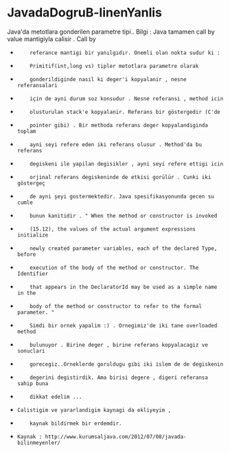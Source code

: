 JavadaDogruB-linenYanlis
========================

Java'da metotlara gonderilen parametre tipi..
 Bilgi : Java tamamen call by value mantigiyla calisir . Call by
 *         referance mantigi bir yanılgıdır. Onemli olan nokta sudur ki :
 *         Primitif(int,long vs) tipler metotlara parametre olarak
 *         gonderildiginde nasil ki deger'i kopyalanir , nesne referansalari
 *         için de ayni durum soz konsudur . Nesne referansi , method icin
 *         olusturulan stack'e kopyalanir. Referans bir göstergedir (C'de
 *         pointer gibi) . Bir methoda referans deger kopyalandiginda toplam
 *         ayni seyi refere eden iki referans olusur . Method'da bu referans
 *         degiskeni ile yapilan degisikler , ayni seyi refere ettigi icin
 *         orjinal referans degiskeninde de etkisi gorülür . Cunki iki göstergeç
 *         de ayni şeyi gostermektedir. Java spesifikasyonunda gecen su cumle
 *         bunun kanitidir . " When the method or constructor is invoked
 *         (15.12), the values of the actual argument expressions initialize
 *         newly created parameter variables, each of the declared Type, before
 *         execution of the body of the method or constructor. The Identifier
 *         that appears in the DeclaratorId may be used as a simple name in the
 *         body of the method or constructor to refer to the formal parameter. "
 *         Simdi bir ornek yapalim :) . Ornegimiz'de iki tane overloaded method
 *         bulunuyor . Birine deger , birine referans kopyalacagiz ve sonuclari
 *         gorecegiz..Orneklerde goruldugu gibi iki islem de de degiskenin
 *         degerini degistirdik. Ama birisi degere , digeri referansa sahip buna
 *         dikkat edelim ... 
 *	   Calistigim ve yararlandigim kaynagi da ekliyeyim ,
 *         kaynak bildirmek bir erdemdir. 
 *	   Kaynak : http://www.kurumsaljava.com/2012/07/08/javada-bilinmeyenler/
